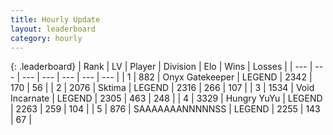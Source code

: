 ```yaml
---
title: Hourly Update
layout: leaderboard
category: hourly
---
```


{: .leaderboard}
| Rank | LV | Player | Division | Elo | Wins | Losses |
| --- | --- | --- | --- | --- | --- | --- |
| <span data-change="0">1</span> | 882 | <span title="ID: 402846">Onyx Gatekeeper</span> | LEGEND | <span data-change="0">2342</span> | <span data-change="0">170</span> | <span data-change="0">56</span> |
| <span data-change="0">2</span> | 2076 | <span title="ID: 353063">Sktima</span> | LEGEND | <span data-change="0">2316</span> | <span data-change="0">266</span> | <span data-change="0">107</span> |
| <span data-change="0">3</span> | 1534 | <span title="ID: 366840">Void Incarnate</span> | LEGEND | <span data-change="0">2305</span> | <span data-change="0">463</span> | <span data-change="0">248</span> |
| <span data-change="0">4</span> | 3329 | <span title="ID: 164871">Hungry YuYu</span> | LEGEND | <span data-change="0">2263</span> | <span data-change="0">259</span> | <span data-change="0">104</span> |
| <span data-change="0">5</span> | 876 | <span title="ID: 174294">SAAAAAAANNNNNSS</span> | LEGEND | <span data-change="0">2255</span> | <span data-change="0">143</span> | <span data-change="0">67</span> |